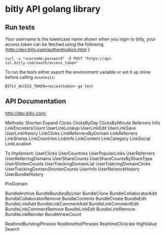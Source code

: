 bitly API golang library
========================

## Run tests

Your username is the lowercase name shown when you login to bitly, your access token can be fetched using the following (http://dev.bitly.com/authentication.html ):

    curl -u "username:password" -X POST "https://api-ssl.bitly.com/oauth/access_token"

To run the tests either export the environment variable or set it up inline before calling `nosetests`:

    BITLY_ACCESS_TOKEN=<accesstoken> go test

## API Documentation

http://dev.bitly.com/

Methods:
Shorten
Expand
Clicks
ClicksByDay
ClicksByMinute
Referrers
Info
LinkEncodersCount
UserLinkLookup
UserLinkEdit
UserLinkSave
UserLinkHistory
LinkClicks
LinkReferrersByDomain
LinkReferrers
LinkShares
LinkCountries
LinkInfo
LinkContent
LinkCategory
LinkSocial
LinkLocation

To Implement:
UserClicks
UserCountries
UserPopularLinks
UserReferrers
UserReferringDomains
UserShareCounts
UserShareCountsByShareType
UserShotenCounts
UserTrackingDomainList
UserTrakcingDomainClicks
UserTrackingDomainShortenCounts
UserInfo
UserNetworkHistory
UserBundleHistory

ProDomain

BundleArchive
BundleBundlesByUser
BundleClone
BundleCollaboratorAdd
BundleCollaboratorRemove
BundleContents
BundleCreate
BundleEdit
BundleLinkAdd
BundleLinkCommentAdd
BundleLinkCommentEdit
BundleLinkCommentRemove
BundleLinkEdit
BundleLinkRemove
BundleLinkReorder
BundleViewCount

RealtimeBurstingPhrases
RealtimeHotPhrases
RealtimeClickrate
HighValue
Search
